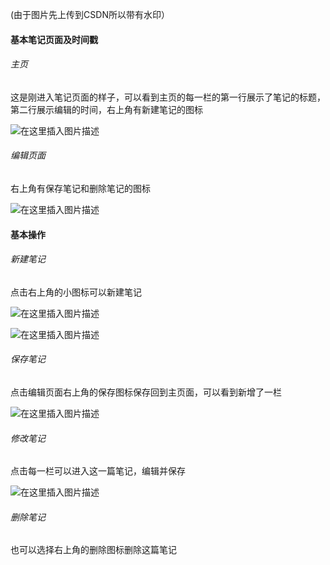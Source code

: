 (由于图片先上传到CSDN所以带有水印）
#### 基本笔记页面及时间戳

 ###### 主页

这是刚进入笔记页面的样子，可以看到主页的每一栏的第一行展示了笔记的标题，第二行展示编辑的时间，右上角有新建笔记的图标

![在这里插入图片描述](https://img-blog.csdnimg.cn/20210524094829615.png?x-oss-process=image/watermark,type_ZmFuZ3poZW5naGVpdGk,shadow_10,text_aHR0cHM6Ly9ibG9nLmNzZG4ubmV0L3dlaXhpbl80OTc2OTA2NQ==,size_16,color_FFFFFF,t_70)

 ###### 编辑页面
右上角有保存笔记和删除笔记的图标

![在这里插入图片描述](https://img-blog.csdnimg.cn/20210524095048342.png?x-oss-process=image/watermark,type_ZmFuZ3poZW5naGVpdGk,shadow_10,text_aHR0cHM6Ly9ibG9nLmNzZG4ubmV0L3dlaXhpbl80OTc2OTA2NQ==,size_16,color_FFFFFF,t_70)
#### 基本操作

 ###### 新建笔记

点击右上角的小图标可以新建笔记

![在这里插入图片描述](https://img-blog.csdnimg.cn/20210524100020520.png?x-oss-process=image/watermark,type_ZmFuZ3poZW5naGVpdGk,shadow_10,text_aHR0cHM6Ly9ibG9nLmNzZG4ubmV0L3dlaXhpbl80OTc2OTA2NQ==,size_16,color_FFFFFF,t_70)

![在这里插入图片描述](https://img-blog.csdnimg.cn/20210524095048342.png?x-oss-process=image/watermark,type_ZmFuZ3poZW5naGVpdGk,shadow_10,text_aHR0cHM6Ly9ibG9nLmNzZG4ubmV0L3dlaXhpbl80OTc2OTA2NQ==,size_16,color_FFFFFF,t_70)
 ###### 保存笔记

点击编辑页面右上角的保存图标保存回到主页面，可以看到新增了一栏

![在这里插入图片描述](https://img-blog.csdnimg.cn/20210524095127240.png?x-oss-process=image/watermark,type_ZmFuZ3poZW5naGVpdGk,shadow_10,text_aHR0cHM6Ly9ibG9nLmNzZG4ubmV0L3dlaXhpbl80OTc2OTA2NQ==,size_16,color_FFFFFF,t_70)

 ###### 修改笔记
点击每一栏可以进入这一篇笔记，编辑并保存

![在这里插入图片描述](https://img-blog.csdnimg.cn/20210524095324138.png?x-oss-process=image/watermark,type_ZmFuZ3poZW5naGVpdGk,shadow_10,text_aHR0cHM6Ly9ibG9nLmNzZG4ubmV0L3dlaXhpbl80OTc2OTA2NQ==,size_16,color_FFFFFF,t_70)

###### 删除笔记
也可以选择右上角的删除图标删除这篇笔记
